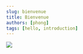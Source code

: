```yaml
---
slug: bienvenue
title: Bienvenue
authors: [phong]
tags: [hello, introduction]
---
```


![](https://media.giphy.com/media/OF0yOAufcWLfi/giphy.gif)